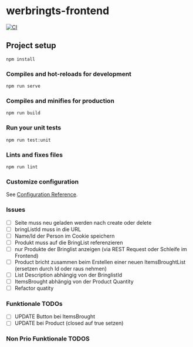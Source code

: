 # werbringts-frontend

[![CI](https://github.com/vlamboy/werbringts-frontend/actions/workflows/ci.yml/badge.svg)](https://github.com/vlamboy/werbringts-frontend/actions/workflows/ci.yml)


## Project setup
```
npm install
```

### Compiles and hot-reloads for development
```
npm run serve
```

### Compiles and minifies for production
```
npm run build
```

### Run your unit tests
```
npm run test:unit
```

### Lints and fixes files
```
npm run lint
```

### Customize configuration
See [Configuration Reference](https://cli.vuejs.org/config/).


### Issues 
* [ ] Seite muss neu geladen werden nach create oder delete
* [ ] bringListId muss in die URL
* [ ] Name/Id der Person im Cookie speichern
* [ ] Produkt muss auf die BringList referenzieren
* [ ] nur Produkte der Bringlist anzeigen (via REST Request oder Schleife im Frontend)
* [ ] Product bricht zusammen beim Erstellen einer neuen ItemsBroughtList (ersetzen durch Id oder raus nehmen) 
* [ ] List Description abhängig von der BringlistId
* [ ] ItemsBrought abhängig von der Product Quantity
* [ ] Refactor quatity

### Funktionale TODOs 
* [ ] UPDATE Button bei ItemsBrought  
* [ ] UPDATE bei Product (closed auf true setzen)

### Non Prio Funktionale TODOS


